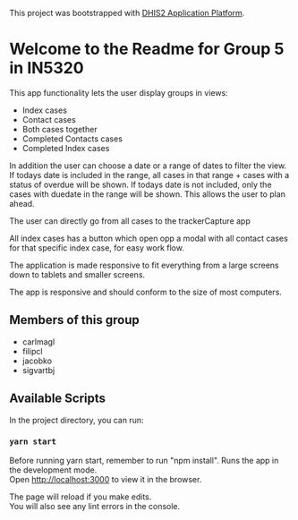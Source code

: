 This project was bootstrapped with [DHIS2 Application Platform](https://github.com/dhis2/app-platform).

# Welcome to the Readme for Group 5 in IN5320

This app functionality lets the user display groups in views:

- Index cases
- Contact cases
- Both cases together
- Completed Contacts cases
- Completed Index cases

In addition the user can choose a date or a range of dates to filter the view.
If todays date is included in the range, all cases in that range + cases with a status of overdue will be shown.
If todays date is not included, only the cases with duedate in the range will be shown. This allows the user to plan ahead.

The user can directly go from all cases to the trackerCapture app

All index cases has a button which open opp a modal with all contact cases for that specific index case, for easy work flow.

The application is made responsive to fit everything from a large screens down to tablets and smaller screens.

The app is responsive and should conform to the size of most computers. 

## Members of this group

- carlmagl
- filipcl
- jacobko
- sigvartbj

## Available Scripts

In the project directory, you can run:

### `yarn start`

Before running yarn start, remember to run "npm install".
Runs the app in the development mode.<br />
Open [http://localhost:3000](http://localhost:3000) to view it in the browser.

The page will reload if you make edits.<br />
You will also see any lint errors in the console.
